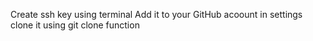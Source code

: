 Create ssh key using terminal
Add it to your GitHub acoount in settings
clone it using git clone function
